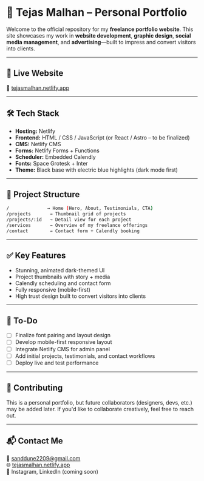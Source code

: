 
# 🧠 Tejas Malhan – Personal Portfolio

Welcome to the official repository for my **freelance portfolio website**. This site showcases my work in **website development**, **graphic design**, **social media management**, and **advertising**—built to impress and convert visitors into clients.

---

## 🚀 Live Website

🔗 [tejasmalhan.netlify.app](https://tejasmalhan.netlify.app) 

---

## 🛠 Tech Stack

- **Hosting:** Netlify  
- **Frontend:** HTML / CSS / JavaScript (or React / Astro – to be finalized)  
- **CMS:** Netlify CMS  
- **Forms:** Netlify Forms + Functions  
- **Scheduler:** Embedded Calendly  
- **Fonts:** Space Grotesk + Inter  
- **Theme:** Black base with electric blue highlights (dark mode first)

---

## 📁 Project Structure

```bash
/              → Home (Hero, About, Testimonials, CTA)
/projects       → Thumbnail grid of projects
/projects/:id   → Detail view for each project
/services       → Overview of my freelance offerings
/contact        → Contact form + Calendly booking
```

---

## ✅ Key Features

- Stunning, animated dark-themed UI  
- Project thumbnails with story + media  
- Calendly scheduling and contact form  
- Fully responsive (mobile-first)  
- High trust design built to convert visitors into clients

---

## 📌 To-Do

- [ ] Finalize font pairing and layout design  
- [ ] Develop mobile-first responsive layout  
- [ ] Integrate Netlify CMS for admin panel  
- [ ] Add initial projects, testimonials, and contact workflows  
- [ ] Deploy live and test performance

---

## 🤝 Contributing

This is a personal portfolio, but future collaborators (designers, devs, etc.) may be added later. If you'd like to collaborate creatively, feel free to reach out.

---

## 📬 Contact Me

📧 sanddune2209@gmail.com  
🌐 [tejasmalhan.netlify.app](https://tejasmalhan.netlify.app)  <br>
📸 Instagram, LinkedIn (coming soon)
